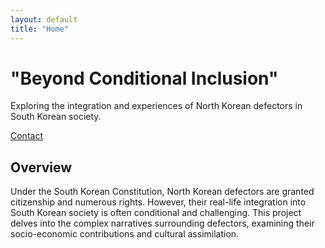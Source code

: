 ```yaml
---
layout: default
title: "Home"
---
```


<div class="hero bg-primary text-white text-center py-5">
  <div class="container">
    <h1 class="display-4">"Beyond Conditional Inclusion"</h1>
    <p class="lead">Exploring the integration and experiences of North Korean defectors in South Korean society.</p>
    <a href="mailto:yoond@lafayette.edu" class="btn btn-custom mt-4 mb-2">Contact</a>
  </div>
</div>

<div class="content-section bg-light">
  <div class="container">
    <h2>Overview</h2>
    <p>
      Under the South Korean Constitution, North Korean defectors are granted citizenship and numerous rights. However, their real-life integration into South Korean society is often conditional and challenging. This project delves into the complex narratives surrounding defectors, examining their socio-economic contributions and cultural assimilation.
    </p>
  </div>
</div>
